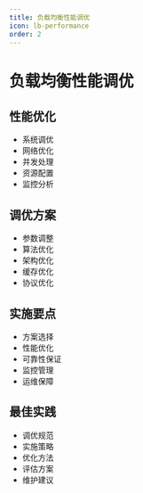 ```yaml
---
title: 负载均衡性能调优
icon: lb-performance
order: 2
---
```


# 负载均衡性能调优

## 性能优化
- 系统调优
- 网络优化
- 并发处理
- 资源配置
- 监控分析

## 调优方案
- 参数调整
- 算法优化
- 架构优化
- 缓存优化
- 协议优化

## 实施要点
- 方案选择
- 性能优化
- 可靠性保证
- 监控管理
- 运维保障

## 最佳实践
- 调优规范
- 实施策略
- 优化方法
- 评估方案
- 维护建议
